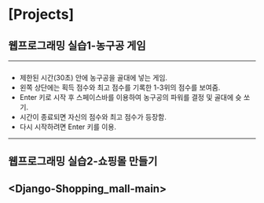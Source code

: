 # [Projects]
## 웹프로그래밍 실습1-농구공 게임
<javascript-basketball-game-main> 

--------------------------------------
  
###
  - 제한된 시간(30초) 안에 농구공을 골대에 넣는 게임.
  - 왼쪽 상단에는 획득 점수와 최고 점수를 기록한 1-3위의 점수를 보여줌.
  - Enter 키로 시작 후 스페이스바를 이용하여 농구공의 파워를 결정 및 골대에 슛 쏘기.
  - 시간이 종료되면 자신의 점수와 최고 점수가 등장함. 
  - 다시 시작하려면 Enter 키를 이용.
  
----------------



## 웹프로그래밍 실습2-쇼핑몰 만들기
<Django-Shopping_mall-main>
----------------
###
